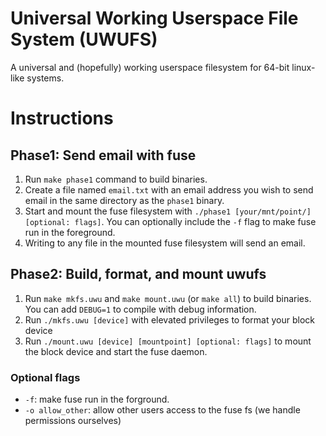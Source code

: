 # Universal Working Userspace File System (UWUFS)
A universal and (hopefully) working userspace filesystem for 64-bit linux-like systems.

# Instructions

## Phase1: Send email with fuse
1. Run `make phase1` command to build binaries.
2. Create a file named `email.txt` with an email address you wish to send email in the same directory as the `phase1` binary.
3. Start and mount the fuse filesystem with `./phase1 [your/mnt/point/] [optional: flags]`. You can optionally include the `-f` flag to make fuse run in the foreground.
4. Writing to any file in the mounted fuse filesystem will send an email.

## Phase2: Build, format, and mount uwufs
1. Run `make mkfs.uwu` and `make mount.uwu` (or `make all`) to build binaries. You can add `DEBUG=1` to compile with debug information.
2. Run `./mkfs.uwu [device]` with elevated privileges to format your block device
3. Run `./mount.uwu [device] [mountpoint] [optional: flags]` to mount the block device and start the fuse daemon.
### Optional flags
- `-f`: make fuse run in the forground.
- `-o allow_other`: allow other users access to the fuse fs (we handle permissions ourselves)
